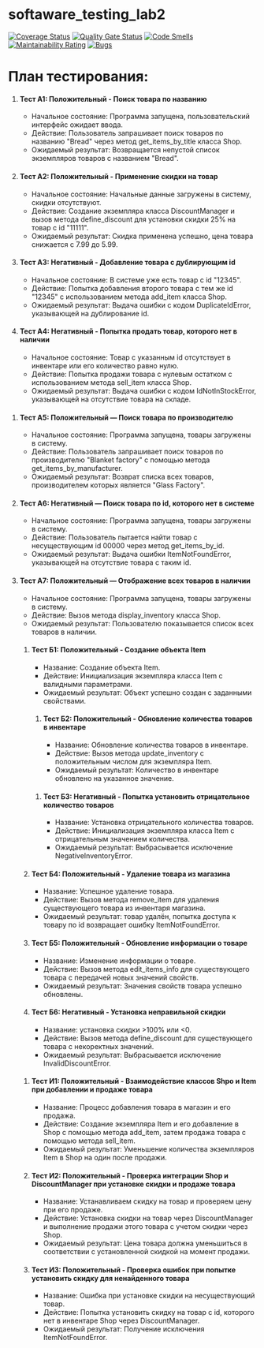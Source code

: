 # softaware_testing_lab2

[![Coverage Status](https://coveralls.io/repos/github/Sevast947/softaware_testing_lab2/badge.svg?branch=main)](https://coveralls.io/github/Sevast947/softaware_testing_lab2?branch=main)
[![Quality Gate Status](https://sonarcloud.io/api/project_badges/measure?project=Sevast947_softaware_testing_lab2&metric=alert_status)](https://sonarcloud.io/summary/new_code?id=Sevast947_softaware_testing_lab2)
[![Code Smells](https://sonarcloud.io/api/project_badges/measure?project=Sevast947_softaware_testing_lab2&metric=code_smells)](https://sonarcloud.io/summary/new_code?id=Sevast947_softaware_testing_lab2)
[![Maintainability Rating](https://sonarcloud.io/api/project_badges/measure?project=Sevast947_softaware_testing_lab2&metric=sqale_rating)](https://sonarcloud.io/summary/new_code?id=Sevast947_softaware_testing_lab2)
[![Bugs](https://sonarcloud.io/api/project_badges/measure?project=Sevast947_softaware_testing_lab2&metric=bugs)](https://sonarcloud.io/summary/new_code?id=Sevast947_softaware_testing_lab2)

# План тестирования:

<ol>
  <li>
    <h4>Тест А1: Положительный - Поиск товара по названию</h4>
    <ul>
      <li>Начальное состояние: Программа запущена, пользовательский интерфейс ожидает ввода.</li>
      <li>Действие: Пользователь запрашивает поиск товаров по названию "Bread" через метод get_items_by_title класса Shop.</li>
      <li>Ожидаемый результат: Возвращается непустой список экземпляров товаров с названием "Bread".</li>
    </ul>
  </li>
  <li>
    <h4>Тест А2: Положительный - Применение скидки на товар</h4>
    <ul>
      <li>Начальное состояние: Начальные данные загружены в систему, скидки отсутствуют.</li>
      <li>Действие: Создание экземпляра класса DiscountManager и вызов метода define_discount для установки скидки 25% на товар с id "11111".</li>
      <li>Ожидаемый результат: Скидка применена успешно, цена товара снижается с 7.99 до 5.99.</li>
    </ul>
  </li>
  <li>
    <h4>Тест А3: Негативный - Добавление товара с дублирующим id</h4>
    <ul>
      <li>Начальное состояние: В системе уже есть товар с id "12345".</li>
      <li>Действие: Попытка добавления второго товара с тем же id "12345" с использованием метода add_item класса Shop.</li>
      <li>Ожидаемый результат: Выдача ошибки с кодом DuplicateIdError, указывающей на дублирование id.</li>
    </ul>
  </li>
  <li>
    <h4>Тест А4: Негативный - Попытка продать товар, которого нет в наличии</h4>
    <ul>
      <li>Начальное состояние: Товар с указанным id отсутствует в инвентаре или его количество равно нулю.</li>
      <li>Действие: Попытка продажи товара с нулевым остатком с использованием метода sell_item класса Shop.</li>
      <li>Ожидаемый результат: Выдача ошибки с кодом IdNotInStockError, указывающей на отсутствие товара на складе.</li>
    </ul>
  </li>
</ol>
<ol>
  <li>
    <h4>Тест А5: Положительный — Поиск товара по производителю</h4>
    <ul>
      <li>Начальное состояние: Программа запущена, товары загружены в систему.</li>
      <li>Действие: Пользователь запрашивает поиск товаров по производителю "Blanket factory" с помощью метода get_items_by_manufacturer.</li>
      <li>Ожидаемый результат: Возврат списка всех товаров, производителем которых является "Glass Factory".</li>
    </ul>
  </li>
  <li>
    <h4>Тест А6: Негативный — Поиск товара по id, которого нет в системе</h4>
    <ul>
      <li>Начальное состояние: Программа запущена, товары загружены в систему.</li>
      <li>Действие: Пользователь пытается найти товар с несуществующим id 00000 через метод get_items_by_id.</li>
      <li>Ожидаемый результат: Выдача ошибки ItemNotFoundError, указывающей на отсутствие товара с таким id.</li>
    </ul>
  </li>
  <li>
    <h4>Тест А7: Положительный — Отображение всех товаров в наличии</h4>
    <ul>
      <li>Начальное состояние: Программа запущена, товары загружены в систему.</li>
      <li>Действие: Вызов метода display_inventory класса Shop.</li>
      <li>Ожидаемый результат: Пользователю показывается список всех товаров в наличии.</li>
    </ul>
  </li>

<ol>
  <li>
    <h4>Тест Б1: Положительный - Создание объекта Item</h4>
    <ul>
      <li>Название: Создание объекта Item.</li>
      <li>Действие: Инициализация экземпляра класса Item с валидными параметрами.</li>
      <li>Ожидаемый результат: Объект успешно создан с заданными свойствами.</li>
    </ul>
  </li>
  <ol>
  <li>
    <h4>Тест Б2: Положительный - Обновление количества товаров в инвентаре</h4>
    <ul>
      <li>Название: Обновление количества товаров в инвентаре.</li>
      <li>Действие: Вызов метода update_inventory с положительным числом для экземпляра Item.</li>
      <li>Ожидаемый результат: Количество в инвентаре обновлено на указанное значение.</li>
    </ul>
  </li>
    </ol>
  <ol>
  <li>
    <h4>Тест Б3: Негативный - Попытка установить отрицательное количество товаров</h4>
    <ul>
      <li>Название: Установка отрицательного количества товаров.</li>
      <li>Действие: Инициализация экземпляра класса Item с отрицательным значением количества.</li>
      <li>Ожидаемый результат: Выбрасывается исключение NegativeInventoryError.</li>
    </ul>
  </li>
  </ol>
  <li>
    <h4>Тест Б4: Положительный - Удаление товара из магазина</h4>
    <ul>
      <li>Название: Успешное удаление товара.</li>
      <li>Действие: Вызов метода remove_item для удаления существующего товара из инвентаря магазина.</li>
      <li>Ожидаемый результат: товар удалён, попытка доступа к товару по id возвращает ошибку ItemNotFoundError.</li>
    </ul>
  </li>
  <li>
    <h4>Тест Б5: Положительный - Обновление информации о товаре</h4>
    <ul>
      <li>Название: Изменение информации о товаре.</li>
      <li>Действие: Вызов метода edit_items_info для существующего товара с передачей новых значений свойств.</li>
      <li>Ожидаемый результат: Значения свойств товара успешно обновлены.</li>
    </ul>
  </li>
  <li>
    <h4>Тест Б6: Негативный - Установка неправильной скидки</h4>
    <ul>
      <li>Название: установка скидки >100% или <0.</li>
      <li>Действие: Вызов метода define_discount для существующего товара с некоректных значений.</li>
      <li>Ожидаемый результат: Выбрасывается исключение InvalidDiscountError.</li>
    </ul>
  </li>
</ol>
  
<ol> 
<li>
<h4>Тест И1: Положительный - Взаимодействие классов Shpo и Item при добавлении и продаже товара</h4> 
<ul> 
<li>Название: Процесс добавления товара в магазин и его продажа.</li> 
<li>Действие: Создание экземпляра Item и его добавление в Shop с помощью метода add_item, затем продажа товара с помощью метода sell_item.</li> 
<li>Ожидаемый результат: Уменьшение количества экземпляров Item в Shop на один после продажи.</li> 
</ul> 
</li> 
<li>
<h4>Тест И2: Положительный - Проверка интеграции Shop и DiscountManager при установке скидки и продаже товара</h4> 
<ul> 
<li>Название: Устанавливаем скидку на товар и проверяем цену при его продаже.</li> 
<li>Действие: Установка скидки на товар через DiscountManager и выполнение продажи этого товара с учетом скидки через Shop.</li> 
<li>Ожидаемый результат: Цена товара должна уменьшиться в соответствии с установленной скидкой на момент продажи.</li> 
</ul> 
</li> 
<li>
<h4>Тест И3: Положительный - Проверка ошибок при попытке установить скидку для ненайденного товара</h4> 
<ul> 
<li>Название: Ошибка при установке скидки на несуществующий товар.</li> 
<li>Действие: Попытка установить скидку на товар с id, которого нет в инвентаре Shop через DiscountManager.</li>
<li>Ожидаемый результат: Получение исключения ItemNotFoundError.</li> 
</ul> 
</li> 
</ol>
